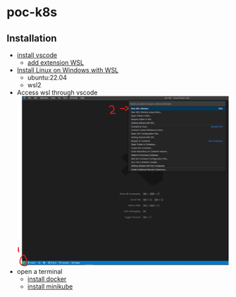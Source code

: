 # poc-k8s

## Installation

- [install vscode](https://code.visualstudio.com/)
    - [add extension WSL](https://marketplace.visualstudio.com/items?itemName=ms-vscode-remote.remote-wsl)
- [Install Linux on Windows with WSL](https://learn.microsoft.com/en-us/windows/wsl/install)
    - ubuntu:22.04
    - wsl2
- Access wsl through vscode
![a](./img/vscode-wsl.png)
- open a terminal
    - [install docker](https://nickjanetakis.com/blog/install-docker-in-wsl-2-without-docker-desktop)
    - [install minikube](https://minikube.sigs.k8s.io/docs/start/)